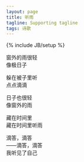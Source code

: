```yaml
---
layout: page
title: 听雨
tagline: Supporting tagline
tags: 诗歌
---
```

{% include JB/setup %}

窗外的雨很轻  
像极日子  

躲在被子里听  
点点滴滴  

日子也很轻  
像窗外的雨  

藏在时间里  
藏在时间里听雨  

滴答，滴答  
——滴答，滴答  
我听见了自己  
